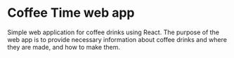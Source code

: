 # Coffee Time web app

Simple web application for coffee drinks using React. The purpose of the web app is to provide necessary information about coffee drinks and where they are made, and how to make them.
